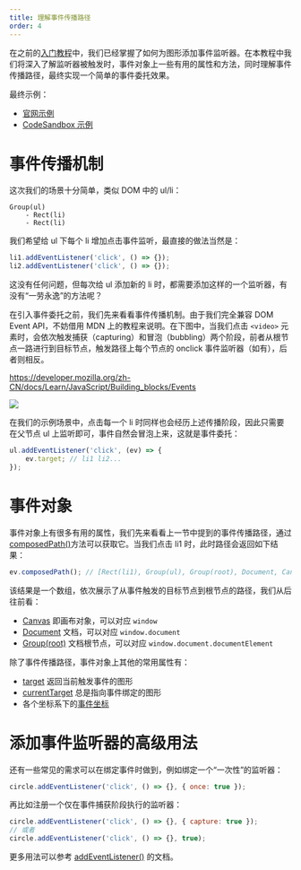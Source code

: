 ```yaml
---
title: 理解事件传播路径
order: 4
---
```


在之前的[入门教程](/zh/docs/guide/chapter3)中，我们已经掌握了如何为图形添加事件监听器。在本教程中我们将深入了解监听器被触发时，事件对象上一些有用的属性和方法，同时理解事件传播路径，最终实现一个简单的事件委托效果。

最终示例：

-   [官网示例](/zh/examples/event#delegate)
-   [CodeSandbox 示例](https://codesandbox.io/s/jiao-cheng-shi-jian-wei-tuo-lq7wz?file=/index.js)

# 事件传播机制

这次我们的场景十分简单，类似 DOM 中的 ul/li：

```
Group(ul)
    - Rect(li)
    - Rect(li)
```

我们希望给 ul 下每个 li 增加点击事件监听，最直接的做法当然是：

```js
li1.addEventListener('click', () => {});
li2.addEventListener('click', () => {});
```

这没有任何问题，但每次给 ul 添加新的 li 时，都需要添加这样的一个监听器，有没有“一劳永逸”的方法呢？

在引入事件委托之前，我们先来看看事件传播机制。由于我们完全兼容 DOM Event API，不妨借用 MDN 上的教程来说明。在下图中，当我们点击 `<video>` 元素时，会依次触发捕获（capturing）和冒泡（bubbling）两个阶段，前者从根节点一路进行到目标节点，触发路径上每个节点的 onclick 事件监听器（如有），后者则相反。

https://developer.mozilla.org/zh-CN/docs/Learn/JavaScript/Building_blocks/Events

![](https://mdn.mozillademos.org/files/14075/bubbling-capturing.png)

在我们的示例场景中，点击每一个 li 时同样也会经历上述传播阶段，因此只需要在父节点 ul 上监听即可，事件自然会冒泡上来，这就是事件委托：

```js
ul.addEventListener('click', (ev) => {
    ev.target; // li1 li2...
});
```

# 事件对象

事件对象上有很多有用的属性，我们先来看看上一节中提到的事件传播路径，通过[composedPath()](/zh/docs/api/event#composedpath)方法可以获取它。当我们点击 li1 时，此时路径会返回如下结果：

```js
ev.composedPath(); // [Rect(li1), Group(ul), Group(root), Document, Canvas];
```

该结果是一个数组，依次展示了从事件触发的目标节点到根节点的路径，我们从后往前看：

-   [Canvas](/zh/docs/api/canvas) 即画布对象，可以对应 `window`
-   [Document](/zh/docs/api/builtin-objects/document) 文档，可以对应 `window.document`
-   [Group(root)](/zh/docs/api/builtin-objects/document#documentelement) 文档根节点，可以对应 `window.document.documentElement`

除了事件传播路径，事件对象上其他的常用属性有：

-   [target](/zh/docs/api/event#target) 返回当前触发事件的图形
-   [currentTarget](/zh/docs/api/event#currenttarget) 总是指向事件绑定的图形
-   各个坐标系下的[事件坐标](/zh/docs/api/event#canvasxy)

# 添加事件监听器的高级用法

还有一些常见的需求可以在绑定事件时做到，例如绑定一个“一次性”的监听器：

```js
circle.addEventListener('click', () => {}, { once: true });
```

再比如注册一个仅在事件捕获阶段执行的监听器：

```js
circle.addEventListener('click', () => {}, { capture: true });
// 或者
circle.addEventListener('click', () => {}, true);
```

更多用法可以参考 [addEventListener()](/zh/docs/api/event#addeventlistener) 的文档。
